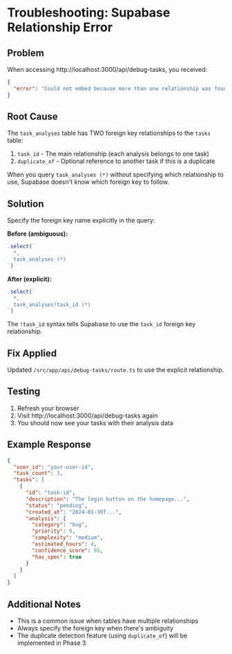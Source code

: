 # Troubleshooting: Supabase Relationship Error

## Problem
When accessing http://localhost:3000/api/debug-tasks, you received:
```json
{
  "error": "Could not embed because more than one relationship was found for 'tasks' and 'task_analyses'"
}
```

## Root Cause
The `task_analyses` table has TWO foreign key relationships to the `tasks` table:
1. `task_id` - The main relationship (each analysis belongs to one task)
2. `duplicate_of` - Optional reference to another task if this is a duplicate

When you query `task_analyses (*)` without specifying which relationship to use, Supabase doesn't know which foreign key to follow.

## Solution
Specify the foreign key name explicitly in the query:

**Before (ambiguous):**
```typescript
.select(`
  *,
  task_analyses (*)
`)
```

**After (explicit):**
```typescript
.select(`
  *,
  task_analyses!task_id (*)
`)
```

The `!task_id` syntax tells Supabase to use the `task_id` foreign key relationship.

## Fix Applied
Updated `/src/app/api/debug-tasks/route.ts` to use the explicit relationship.

## Testing
1. Refresh your browser
2. Visit http://localhost:3000/api/debug-tasks again
3. You should now see your tasks with their analysis data

## Example Response
```json
{
  "user_id": "your-user-id",
  "task_count": 3,
  "tasks": [
    {
      "id": "task-id",
      "description": "The login button on the homepage...",
      "status": "pending",
      "created_at": "2024-01-30T...",
      "analysis": {
        "category": "bug",
        "priority": 9,
        "complexity": "medium",
        "estimated_hours": 4,
        "confidence_score": 85,
        "has_spec": true
      }
    }
  ]
}
```

## Additional Notes
- This is a common issue when tables have multiple relationships
- Always specify the foreign key when there's ambiguity
- The duplicate detection feature (using `duplicate_of`) will be implemented in Phase 3